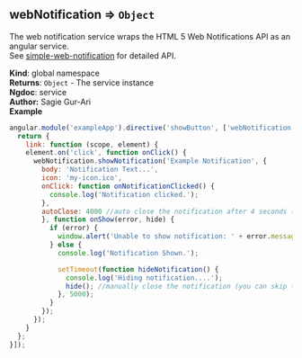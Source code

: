 <a name="webNotification"></a>

## webNotification ⇒ <code>Object</code>
The web notification service wraps the HTML 5 Web Notifications API as an angular service.<br>
See [simple-web-notification](https://github.com/sagiegurari/simple-web-notification/blob/master/docs/api.md) for detailed API.

**Kind**: global namespace  
**Returns**: <code>Object</code> - The service instance  
**Ngdoc**: service  
**Author:** Sagie Gur-Ari  
**Example**  
```js
angular.module('exampleApp').directive('showButton', ['webNotification', function (webNotification) {
  return {
    link: function (scope, element) {
    element.on('click', function onClick() {
      webNotification.showNotification('Example Notification', {
        body: 'Notification Text...',
        icon: 'my-icon.ico',
        onClick: function onNotificationClicked() {
          console.log('Notification clicked.');
        },
        autoClose: 4000 //auto close the notification after 4 seconds (you can manually close it via hide function)
        }, function onShow(error, hide) {
          if (error) {
            window.alert('Unable to show notification: ' + error.message);
          } else {
            console.log('Notification Shown.');

            setTimeout(function hideNotification() {
              console.log('Hiding notification....');
              hide(); //manually close the notification (you can skip this if you use the autoClose option)
            }, 5000);
          }
        });
      });
    }
  };
}]);
```
